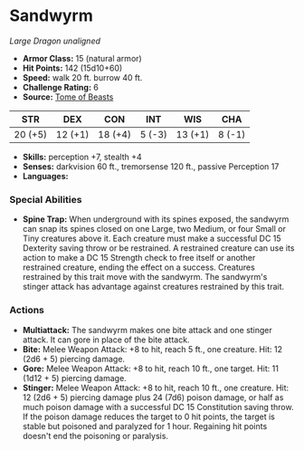 # Sandwyrm

*Large* *Dragon* *unaligned*

- **Armor Class:** 15 (natural armor)
- **Hit Points:** 142 (15d10+60)
- **Speed:** walk 20 ft. burrow 40 ft.
- **Challenge Rating:** 6
- **Source:** [Tome of Beasts](https://koboldpress.com/kpstore/product/tome-of-beasts-for-5th-edition-print/)

| STR | DEX | CON | INT | WIS | CHA |
| --- | --- | --- | --- | --- | --- |
| 20 (+5) | 12 (+1) | 18 (+4) | 5 (-3) | 13 (+1) | 8 (-1) |

- **Skills:** perception +7, stealth +4
- **Senses:** darkvision 60 ft., tremorsense 120 ft., passive Perception 17
- **Languages:** 
### Special Abilities
- **Spine Trap:** When underground with its spines exposed, the sandwyrm can snap its spines closed on one Large, two Medium, or four Small or Tiny creatures above it. Each creature must make a successful DC 15 Dexterity saving throw or be restrained. A restrained creature can use its action to make a DC 15 Strength check to free itself or another restrained creature, ending the effect on a success. Creatures restrained by this trait move with the sandwyrm. The sandwyrm's stinger attack has advantage against creatures restrained by this trait.
### Actions
- **Multiattack:** The sandwyrm makes one bite attack and one stinger attack. It can gore in place of the bite attack.
- **Bite:** Melee Weapon Attack: +8 to hit, reach 5 ft., one creature. Hit: 12 (2d6 + 5) piercing damage.
- **Gore:** Melee Weapon Attack: +8 to hit, reach 10 ft., one target. Hit: 11 (1d12 + 5) piercing damage.
- **Stinger:** Melee Weapon Attack: +8 to hit, reach 10 ft., one creature. Hit: 12 (2d6 + 5) piercing damage plus 24 (7d6) poison damage, or half as much poison damage with a successful DC 15 Constitution saving throw. If the poison damage reduces the target to 0 hit points, the target is stable but poisoned and paralyzed for 1 hour. Regaining hit points doesn't end the poisoning or paralysis.
